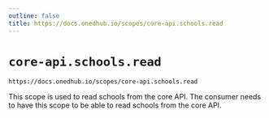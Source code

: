 ```yaml
---
outline: false
title: https://docs.onedhub.io/scopes/core-api.schools.read
---
```


# `core-api.schools.read`
`https://docs.onedhub.io/scopes/core-api.schools.read`<C/>



This scope is used to read schools from the core API. The consumer needs to have this scope to be able to read schools
from the core API.



